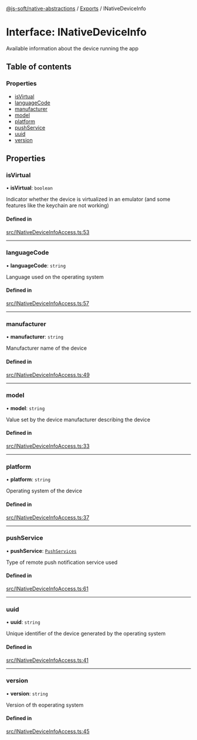 [@js-soft/native-abstractions](../README.md) / [Exports](../modules.md) / INativeDeviceInfo

# Interface: INativeDeviceInfo

Available information about the device running the app

## Table of contents

### Properties

- [isVirtual](INativeDeviceInfo.md#isvirtual)
- [languageCode](INativeDeviceInfo.md#languagecode)
- [manufacturer](INativeDeviceInfo.md#manufacturer)
- [model](INativeDeviceInfo.md#model)
- [platform](INativeDeviceInfo.md#platform)
- [pushService](INativeDeviceInfo.md#pushservice)
- [uuid](INativeDeviceInfo.md#uuid)
- [version](INativeDeviceInfo.md#version)

## Properties

### isVirtual

• **isVirtual**: `boolean`

Indicator whether the device is virtualized in an emulator (and some features like the keychain are not working)

#### Defined in

[src/INativeDeviceInfoAccess.ts:53](https://github.com/js-soft/ts-native-access/blob/2235f5c/packages/abstractions/src/INativeDeviceInfoAccess.ts#L53)

___

### languageCode

• **languageCode**: `string`

Language used on the operating system

#### Defined in

[src/INativeDeviceInfoAccess.ts:57](https://github.com/js-soft/ts-native-access/blob/2235f5c/packages/abstractions/src/INativeDeviceInfoAccess.ts#L57)

___

### manufacturer

• **manufacturer**: `string`

Manufacturer name of the device

#### Defined in

[src/INativeDeviceInfoAccess.ts:49](https://github.com/js-soft/ts-native-access/blob/2235f5c/packages/abstractions/src/INativeDeviceInfoAccess.ts#L49)

___

### model

• **model**: `string`

Value set by the device manufacturer describing the device

#### Defined in

[src/INativeDeviceInfoAccess.ts:33](https://github.com/js-soft/ts-native-access/blob/2235f5c/packages/abstractions/src/INativeDeviceInfoAccess.ts#L33)

___

### platform

• **platform**: `string`

Operating system of the device

#### Defined in

[src/INativeDeviceInfoAccess.ts:37](https://github.com/js-soft/ts-native-access/blob/2235f5c/packages/abstractions/src/INativeDeviceInfoAccess.ts#L37)

___

### pushService

• **pushService**: [`PushServices`](../enums/PushServices.md)

Type of remote push notification service used

#### Defined in

[src/INativeDeviceInfoAccess.ts:61](https://github.com/js-soft/ts-native-access/blob/2235f5c/packages/abstractions/src/INativeDeviceInfoAccess.ts#L61)

___

### uuid

• **uuid**: `string`

Unique identifier of the device generated by the operating system

#### Defined in

[src/INativeDeviceInfoAccess.ts:41](https://github.com/js-soft/ts-native-access/blob/2235f5c/packages/abstractions/src/INativeDeviceInfoAccess.ts#L41)

___

### version

• **version**: `string`

Version of th eoperating system

#### Defined in

[src/INativeDeviceInfoAccess.ts:45](https://github.com/js-soft/ts-native-access/blob/2235f5c/packages/abstractions/src/INativeDeviceInfoAccess.ts#L45)
